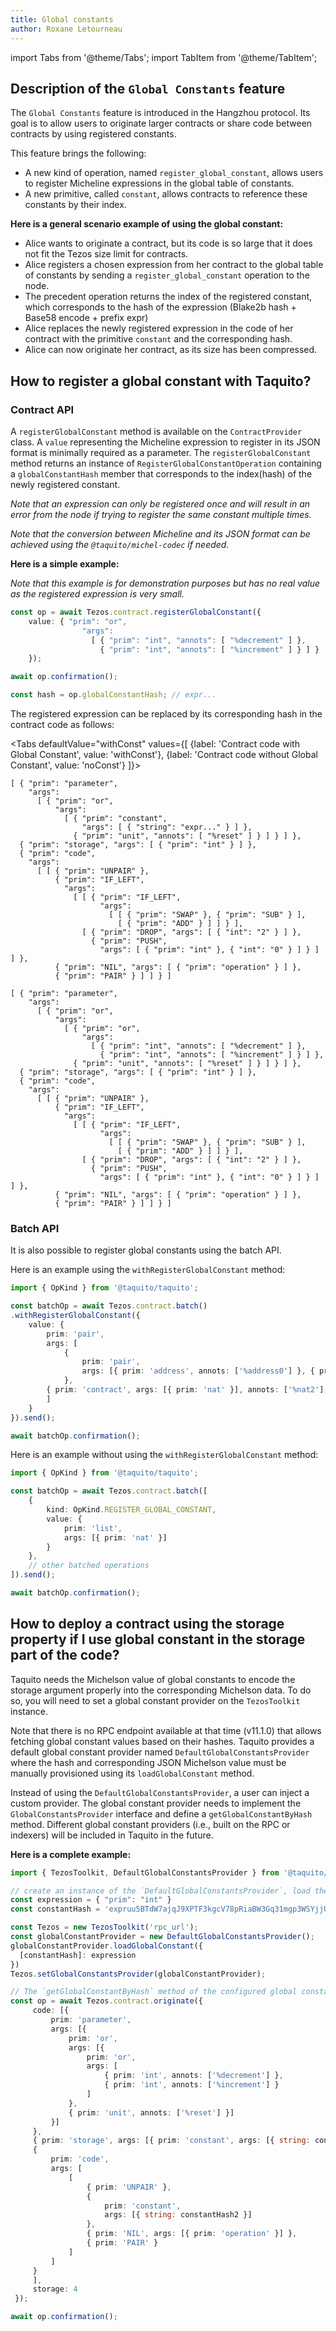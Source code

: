 ```yaml
---
title: Global constants
author: Roxane Letourneau
---
```


import Tabs from '@theme/Tabs';
import TabItem from '@theme/TabItem';

## Description of the `Global Constants` feature

The `Global Constants` feature is introduced in the Hangzhou protocol. Its goal is to allow users to originate larger contracts or share code between contracts by using registered constants. 

This feature brings the following: 
- A new kind of operation, named `register_global_constant`, allows users to register Micheline expressions in the global table of constants. 
- A new primitive, called `constant`, allows contracts to reference these constants by their index.

**Here is a general scenario example of using the global constant:**

- Alice wants to originate a contract, but its code is so large that it does not fit the Tezos size limit for contracts.
- Alice registers a chosen expression from her contract to the global table of constants by sending a `register_global_constant` operation to the node.
- The precedent operation returns the index of the registered constant, which corresponds to the hash of the expression (Blake2b hash + Base58 encode + prefix expr)
- Alice replaces the newly registered expression in the code of her contract with the primitive `constant` and the corresponding hash.
- Alice can now originate her contract, as its size has been compressed.

## How to register a global constant with Taquito?

### Contract API

A `registerGlobalConstant` method is available on the `ContractProvider` class. A `value` representing the Micheline expression to register in its JSON format is minimally required as a parameter. The `registerGlobalConstant` method returns an instance of `RegisterGlobalConstantOperation` containing a `globalConstantHash` member that corresponds to the index(hash) of the newly registered constant.

*Note that an expression can only be registered once and will result in an error from the node if trying to register the same constant multiple times.*

*Note that the conversion between Micheline and its JSON format can be achieved using the `@taquito/michel-codec` if needed.*

**Here is a simple example:**

*Note that this example is for demonstration purposes but has no real value as the registered expression is very small.*

```ts
const op = await Tezos.contract.registerGlobalConstant({
    value: { "prim": "or",
                "args":
                  [ { "prim": "int", "annots": [ "%decrement" ] },
                    { "prim": "int", "annots": [ "%increment" ] } ] }
    });

await op.confirmation();

const hash = op.globalConstantHash; // expr...
```

The registered expression can be replaced by its corresponding hash in the contract code as follows:

<Tabs
defaultValue="withConst"
values={[
{label: 'Contract code with Global Constant', value: 'withConst'},
{label: 'Contract code without Global Constant', value: 'noConst'}
]}>
<TabItem value="withConst">

```
[ { "prim": "parameter",
    "args":
      [ { "prim": "or",
          "args":
            [ { "prim": "constant",
                "args": [ { "string": "expr..." } ] },
              { "prim": "unit", "annots": [ "%reset" ] } ] } ] },
  { "prim": "storage", "args": [ { "prim": "int" } ] },
  { "prim": "code",
    "args":
      [ [ { "prim": "UNPAIR" },
          { "prim": "IF_LEFT",
            "args":
              [ [ { "prim": "IF_LEFT",
                    "args":
                      [ [ { "prim": "SWAP" }, { "prim": "SUB" } ],
                        [ { "prim": "ADD" } ] ] } ],
                [ { "prim": "DROP", "args": [ { "int": "2" } ] },
                  { "prim": "PUSH",
                    "args": [ { "prim": "int" }, { "int": "0" } ] } ] ] },
          { "prim": "NIL", "args": [ { "prim": "operation" } ] },
          { "prim": "PAIR" } ] ] } ]
```

</TabItem>
<TabItem value="noConst">

```
[ { "prim": "parameter",
    "args":
      [ { "prim": "or",
          "args":
            [ { "prim": "or",
                "args":
                  [ { "prim": "int", "annots": [ "%decrement" ] },
                    { "prim": "int", "annots": [ "%increment" ] } ] },
              { "prim": "unit", "annots": [ "%reset" ] } ] } ] },
  { "prim": "storage", "args": [ { "prim": "int" } ] },
  { "prim": "code",
    "args":
      [ [ { "prim": "UNPAIR" },
          { "prim": "IF_LEFT",
            "args":
              [ [ { "prim": "IF_LEFT",
                    "args":
                      [ [ { "prim": "SWAP" }, { "prim": "SUB" } ],
                        [ { "prim": "ADD" } ] ] } ],
                [ { "prim": "DROP", "args": [ { "int": "2" } ] },
                  { "prim": "PUSH",
                    "args": [ { "prim": "int" }, { "int": "0" } ] } ] ] },
          { "prim": "NIL", "args": [ { "prim": "operation" } ] },
          { "prim": "PAIR" } ] ] } ]
```

</TabItem>
</Tabs>


### Batch API

It is also possible to register global constants using the batch API.

Here is an example using the `withRegisterGlobalConstant` method: 

```ts
import { OpKind } from '@taquito/taquito';

const batchOp = await Tezos.contract.batch()
.withRegisterGlobalConstant({
    value: {
        prim: 'pair',
        args: [
            {
                prim: 'pair',
                args: [{ prim: 'address', annots: ['%address0'] }, { prim: 'address', annots: ['%address1'] }]
            },
        { prim: 'contract', args: [{ prim: 'nat' }], annots: ['%nat2'] }
        ]
    }
}).send();

await batchOp.confirmation();
```

Here is an example without using the `withRegisterGlobalConstant` method: 

```ts
import { OpKind } from '@taquito/taquito';

const batchOp = await Tezos.contract.batch([
    {
        kind: OpKind.REGISTER_GLOBAL_CONSTANT,
        value: {
            prim: 'list',
            args: [{ prim: 'nat' }]
        }
    },
    // other batched operations
]).send();

await batchOp.confirmation();
```

## How to deploy a contract using the storage property if I use global constant in the storage part of the code?

Taquito needs the Michelson value of global constants to encode the storage argument properly into the corresponding Michelson data. To do so, you will need to set a global constant provider on the `TezosToolkit` instance. 

Note that there is no RPC endpoint available at that time (v11.1.0) that allows fetching global constant values based on their hashes. Taquito provides a default global constant provider named `DefaultGlobalConstantsProvider` where the hash and corresponding JSON Michelson value must be manually provisioned using its `loadGlobalConstant` method. 

Instead of using the `DefaultGlobalConstantsProvider`, a user can inject a custom provider. The global constant provider needs to implement the `GlobalConstantsProvider` interface and define a `getGlobalConstantByHash` method. Different global constant providers (i.e., built on the RPC or indexers) will be included in Taquito in the future.

**Here is a complete example:**
```ts
import { TezosToolkit, DefaultGlobalConstantsProvider } from '@taquito/taquito';

// create an instance of the `DefaultGlobalConstantsProvider`, load the global constants used in the contract, inject the instance on the TezosToolkit
const expression = { "prim": "int" }
const constantHash = 'expruu5BTdW7ajqJ9XPTF3kgcV78pRiaBW3Gq31mgp3WSYjjUBYxre';

const Tezos = new TezosToolkit('rpc_url');
const globalConstantProvider = new DefaultGlobalConstantsProvider();
globalConstantProvider.loadGlobalConstant({
  [constantHash]: expression
})
Tezos.setGlobalConstantsProvider(globalConstantProvider);

// The `getGlobalConstantByHash` method of the configured global constant provider is internally called when preparing the operation. This allows accessing the right Michelson type to encode the storage object into the corresponding Michelson data properly.
const op = await Tezos.contract.originate({
     code: [{
         prim: 'parameter',
         args: [{
             prim: 'or',
             args: [{
                 prim: 'or',
                 args: [
                     { prim: 'int', annots: ['%decrement'] },
                     { prim: 'int', annots: ['%increment'] }
                 ]
             },
             { prim: 'unit', annots: ['%reset'] }]
         }]
     },
     { prim: 'storage', args: [{ prim: 'constant', args: [{ string: constantHash }] }] },
     {
         prim: 'code',
         args: [
             [
                 { prim: 'UNPAIR' },
                 {
                     prim: 'constant',
                     args: [{ string: constantHash2 }]
                 },
                 { prim: 'NIL', args: [{ prim: 'operation' }] },
                 { prim: 'PAIR' }
             ]
         ]
     }
     ],
     storage: 4
 });

await op.confirmation();
```